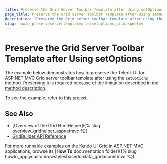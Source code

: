 ```yaml
---
title: Preserve the Grid Server Toolbar Template after Using setOptions
page_title: Preserve the Grid Server Toolbar Template after Using setOptions | Kendo UI Grid HtmlHelper
description: "Preserve the Grid server toolbar template after using the setOptions method."
slug: howto_preserveservertemplateaftersetoptions_gridaspnetmv
---
```


# Preserve the Grid Server Toolbar Template after Using setOptions

The example below demonstrates how to preserve the Telerik UI for ASP.NET MVC Grid server toolbar template after using the `setOptions` method. Preserving it is required because of the limitation described in the [method description](/api/javascript/ui/grid#methods-setOptions).

To see the example, refer to [this project](https://github.com/telerik/ui-for-aspnet-mvc-examples/tree/master/grid/).

## See Also

* [Overview of the Grid HtmlHelper]({% slug overview_gridhelper_aspnetmvc %})
* [GridBuilder API Reference](/api/aspnet-mvc/Kendo.Mvc.UI.Fluent/AutoCompleteBuilder)

For more runnable examples on the Kendo UI Grid in ASP.NET MVC applications, browse its [**How To** documentation folder]({% slug howto_applycustomrowstylesbasedondata_gridaspnetmvc %}).

